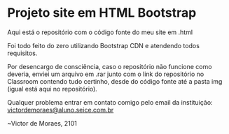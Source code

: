 # Projeto site em HTML Bootstrap

 Aqui está o repositório com o código fonte do meu site em .html
 
 Foi todo feito do zero utilizando Bootstrap CDN e atendendo todos requisitos.
 
 Por desencargo de consciência, caso o repositório não funcione como deveria, enviei um arquivo em .rar junto com o link do repositório no Classroom contendo tudo certinho, desde do código fonte até a pasta img (igual está aqui no repositório).
 
 
 Qualquer problema entrar em contato comigo pelo email da instituição: victordemoraes@aluno.seice.com.br
 
~Victor de Moraes, 2101

